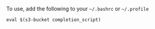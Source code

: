 To use, add the following to your `~/.bashrc` or `~/.profile`

    eval $(s3-bucket completion_script)
